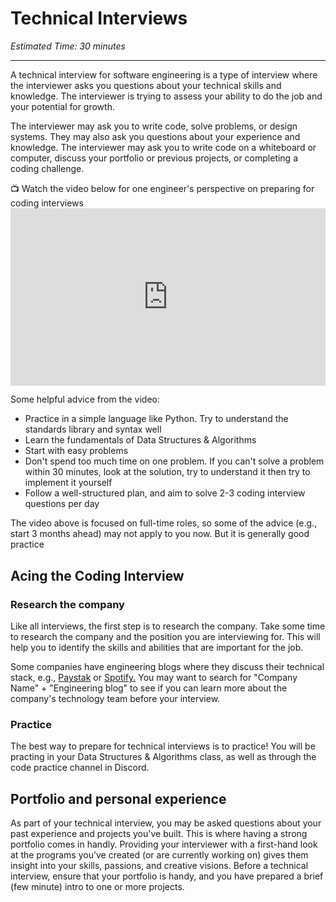 # Technical Interviews

*Estimated Time: 30 minutes*

---

A technical interview for software engineering is a type of interview where the interviewer asks you questions about your technical skills and knowledge. The interviewer is trying to assess your ability to do the job and your potential for growth.

The interviewer may ask you to write code, solve problems, or design systems. They may also ask you questions about your experience and knowledge. The interviewer may ask you to write code on a whiteboard or computer, discuss your portfolio or previous projects, or completing a coding challenge.


<aside> 
  📺 Watch the video below for one engineer's perspective on preparing for coding interviews
</aside>

<div style="position: relative; padding-bottom: 56.25%; height: 0;">
  <iframe width="560" height="315" src="https://www.youtube.com/embed/htT1bhFSNxo" title="YouTube video player" frameborder="0" allow="accelerometer; autoplay; clipboard-write; encrypted-media; gyroscope; picture-in-picture; web-share" allowfullscreen style="position: absolute; top: 0; left: 0; width: 100%; height: 100%;"></iframe>
</div>

Some helpful advice from the video:
- Practice in a simple language like Python. Try to understand the standards library and syntax well
- Learn the fundamentals of Data Structures & Algorithms 
- Start with easy problems
- Don't spend too much time on one problem. If you can't solve a problem within 30 minutes, look at the solution, try to understand it then try to implement it yourself 
- Follow a well-structured plan, and aim to solve 2-3 coding interview questions per day 

<aside>
  The video above is focused on full-time roles, so some of the advice (e.g., start 3 months ahead) may not apply to you now. But it is generally good practice
  </aside>


## Acing the Coding Interview

### Research the company 
Like all interviews, the first step is to research the company. Take some time to research the company and the position you are interviewing for. This will help you to identify the skills and abilities that are important for the job.

<aside>
   Some companies have engineering blogs where they discuss their technical stack, e.g., <a href="https://paystack.com/engineering" target="_blank">Paystak</a> or <a href="https://engineering.atspotify.com/" target="_blank">Spotify.</a> You may want to search for "Company Name" + "Engineering blog" to see if you can learn more about the company's technology team before your interview.
  </aside>
  
### Practice 
The best way to prepare for technical interviews is to practice! You will be practing in your Data Structures & Algorithms class, as well as through the code practice channel in Discord. 

## Portfolio and personal experience
As part of your technical interview, you may be asked questions about your past experience and projects you've built. This is where having a strong portfolio comes in handly. Providing your interviewer with a first-hand look at the programs you’ve created (or are currently working on) gives them insight into your skills, passions, and creative visions. Before a technical interview, ensure that your portfolio is handy, and you have prepared a brief (few minute) intro to one or more projects. 
